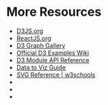 <!---
{"next":"Notes/README.md","title":"More Resources"}
-->

# More Resources

* [D3JS.org](https://d3js.org/)
* [ReactJS.org](https://reactjs.org/)
* [D3 Graph Gallery](https://www.d3-graph-gallery.com/)
* [Official D3 Examples Wiki](https://github.com/d3/d3/wiki/Gallery)
* [D3 Module API Reference](https://github.com/d3/d3/blob/master/API.md#shapes-d3-shape)
* [Data to Viz Guide](https://www.data-to-viz.com/)
* [SVG Reference | w3schools](https://www.w3schools.com/graphics/svg_reference.asp)
* []()
* []()
* []()

